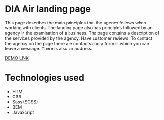 # DIA Air landing page

This page describes the main principles that the agency follows when working with clients. The landing page also has principles followed by an agency in the examination of a business. The page contains a description of the services provided by the agency. Have customer reviews. To contact the agency on the page there are contacts and a form in which you can leave a message. There is also an address.

[DEMO LINK](https://bonum-taurus.github.io/dia-landing/)

# Technologies used
- HTML
- CSS
- Sass (SCSS)
- BEM
- JavaScript
